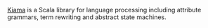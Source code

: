 [Kiama](http://kiama.googlecode.com) is a Scala library for language
processing including attribute grammars, term rewriting and abstract
state machines.
